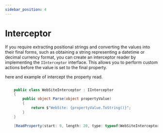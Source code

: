 ```yaml
---
sidebar_position: 4
---
```


# Interceptor

If you require extracting positional strings and converting the values into their final forms, such as obtaining a string representing a datetime or decimal currency format, you can create an interceptor reader by implementing the `IInterceptor` interface. This allows you to perform custom actions before the value is set to the final property.

here and example of intercept the property read.

```csharp

    public class WebSiteInterceptor : IInterceptor
    {
        public object Parse(object propertyValue)
        {
            return $"WebSite: {propertyValue.ToString()}";
        }
    }
        
    [ReadProperty(start: 9, length: 20, type: typeof(WebSiteInterceptor))]
    
```